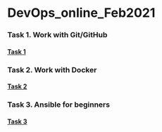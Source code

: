 # DevOps_online_Feb2021


### Task 1. Work with Git/GitHub
#### [Task 1](https://github.com/Pheanixs/DevOps_Feb2021/tree/master/task1 "Task 1")

### Task 2. Work with Docker
#### [Task 2](https://github.com/Pheanixs/DevOps_Feb2021/tree/master/task2 "Task 2")

### Task 3. Ansible for beginners
#### [Task 3](https://github.com/Pheanixs/DevOps_Feb2021/tree/master/task3 "Task 3")